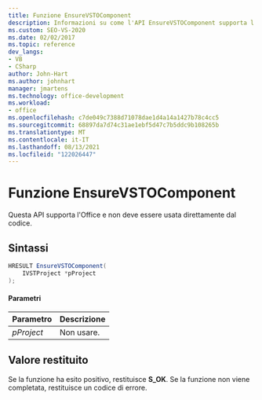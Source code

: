 ```yaml
---
title: Funzione EnsureVSTOComponent
description: Informazioni su come l'API EnsureVSTOComponent supporta l'infrastruttura Office e non deve essere usata direttamente dal codice.
ms.custom: SEO-VS-2020
ms.date: 02/02/2017
ms.topic: reference
dev_langs:
- VB
- CSharp
author: John-Hart
ms.author: johnhart
manager: jmartens
ms.technology: office-development
ms.workload:
- office
ms.openlocfilehash: c7de049c7388d71078dae1d4a14a1427b78c4cc5
ms.sourcegitcommit: 68897da7d74c31ae1ebf5d47c7b5ddc9b108265b
ms.translationtype: MT
ms.contentlocale: it-IT
ms.lasthandoff: 08/13/2021
ms.locfileid: "122026447"
---
```

# <a name="ensurevstocomponent-function"></a>Funzione EnsureVSTOComponent
  Questa API supporta l'Office e non deve essere usata direttamente dal codice.

## <a name="syntax"></a>Sintassi

```csharp
HRESULT EnsureVSTOComponent(
    IVSTProject *pProject
);
```

#### <a name="parameters"></a>Parametri

|Parametro|Descrizione|
|---------------|-----------------|
|*pProject*|Non usare.|

## <a name="return-value"></a>Valore restituito
 Se la funzione ha esito positivo, restituisce **S_OK**. Se la funzione non viene completata, restituisce un codice di errore.
